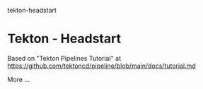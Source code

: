 tekton-headstart
# Tekton - Headstart

Based on "Tekton Pipelines Tutorial" at https://github.com/tektoncd/pipeline/blob/main/docs/tutorial.md





More ...
